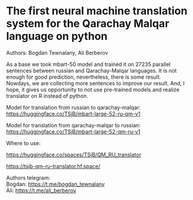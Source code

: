 # The first neural machine translation system for the Qarachay Malqar language on python
 
Authors: Bogdan Tewnalany, Ali Berberov

As a base we took mbart-50 model and trained it on 27235 parallel sentences between russian and Qarachay-Malqar languages. It is not enough for good prediction, nevertheless, there is some result.  
Nowdays, we are collecting more sentences to improve our result. And, I hope, it gives us opportunity to not use pre-trained models and realize translator on R instead of python.


Model for translation from russian to qarachay-malqar: https://huggingface.co/TSjB/mbart-large-52-ru-qm-v1

Model for translation from qarachay-malqar to russian: https://huggingface.co/TSjB/mbart-large-52-qm-ru-v1

Where to use:

https://huggingface.co/spaces/TSjB/QM_RU_translator

https://tsjb-qm-ru-translator.hf.space/

Authors telegram:  
Bogdan: https://t.me/bogdan_tewnalany  
Ali: https://t.me/ali_berberov

